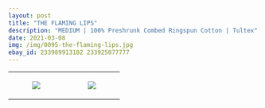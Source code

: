 ```yaml
---
layout: post
title: "THE FLAMING LIPS"
description: "MEDIUM | 100% Preshrunk Combed Ringspun Cotton | Tultex"
date: 2021-03-08
img: /img/0095-the-flaming-lips.jpg
ebay_id: 233989913102 233925077777
---
```




<table style="width:100%;"><tr><td style="vertical-align:top;">
      <figure class="tmblr-full" data-orig-height="2048" data-orig-width="1365" data-orig-src="https://concertshirts.netlify.app/shirts/0095/0095-01.jpg"><img src="https://64.media.tumblr.com/7deef3361775490e17c1be5b7996578f/dca52388179223ac-24/s540x810/5f367c352b011a6d7b2110ddeaf5d7be76f1d43d.jpg" data-orig-height="2048" data-orig-width="1365" data-orig-src="https://concertshirts.netlify.app/shirts/0095/0095-01.jpg"/></figure></td>
    <td style="vertical-align:top;">
      <figure class="tmblr-full" data-orig-height="2048" data-orig-width="1365" data-orig-src="https://concertshirts.netlify.app/shirts/0095/0095-02.jpg"><img src="https://64.media.tumblr.com/1754cc2bf4bd39f5fb510499e4c9ee88/dca52388179223ac-ce/s540x810/df217a2be20c16937014d391e16059e3090305ad.jpg" data-orig-height="2048" data-orig-width="1365" data-orig-src="https://concertshirts.netlify.app/shirts/0095/0095-02.jpg"/></figure></td>
  </tr></table>
